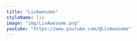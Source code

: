 ```yaml
---
title: "LivAwesome"
styleName: liv
image: "img/LivAwesome.png"
youtube: "https://www.youtube.com/@LivAwesome"
---
```


